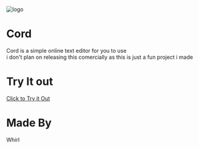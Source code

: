 ![logo](https://user-images.githubusercontent.com/71062861/124088896-067dcf00-da71-11eb-9bf4-5bb9b6e26601.jpg)
# Cord 
Cord is a simple online text editor for you to use <BR>
i don't plan on releasing this comercially as this is just a fun project i made<BR>
# Try It out
[Click to Try it Out](https://whirl21.github.io/Cord)
# Made By
  Whirl

